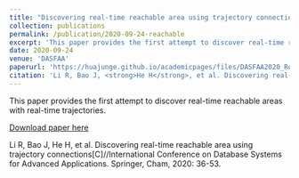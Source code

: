 ```yaml
---
title: "Discovering real-time reachable area using trajectory connections"
collection: publications
permalink: /publication/2020-09-24-reachable
excerpt: 'This paper provides the first attempt to discover real-time reachable areas with real-time trajectories.'
date: 2020-09-24
venue: 'DASFAA'
paperurl: 'https://huajunge.github.io/academicpages/files/DASFAA2020_ReachableArea.pdf'
citation: 'Li R, Bao J, <strong>He H</strong>, et al. Discovering real-time reachable area using trajectory connections[C]//International Conference on Database Systems for Advanced Applications. Springer, Cham, 2020: 36-53. <strong>[DASFAA 2020].</strong>'
---
```

This paper provides the first attempt to discover real-time reachable areas with real-time trajectories.

[Download paper here](https://huajunge.github.io/academicpages/files/DASFAA2020_ReachableArea.pdf)

Li R, Bao J, He H, et al. Discovering real-time reachable area using trajectory connections[C]//International Conference on Database Systems for Advanced Applications. Springer, Cham, 2020: 36-53.